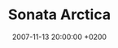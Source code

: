 ---
layout: post
title: Sonata Arctica
date: 2007-11-13 20:00:00 +0200
categories: concert
location: Elysée Montmartre
image: sonataarctica2007.jpg
playlist: 111577883/playlist/62EJ4hxMvrusfLXIqyWO4L/dark
---
